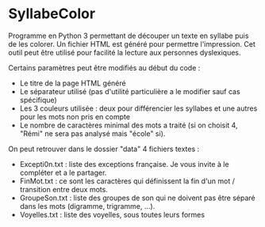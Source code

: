 # SyllabeColor
Programme en Python 3 permettant de découper un texte en syllabe puis de les colorer. Un fichier HTML est généré pour permettre l'impression. Cet outil peut être utilisé pour facilité la lecture aux personnes dyslexiques.

Certains paramètres peut être modifiés au début du code :
- Le titre de la page HTML généré
- Le séparateur utilisé (pas d'utilité particulière a le modifier sauf cas spécifique)
- Les 3 couleurs utilisée : deux pour différencier les syllabes et une autres pour les mots non pris en compte
- Le nombre de caractères minimal des mots a traité (si on choisit 4, "Rémi" ne sera pas analysé mais "école" si).


On peut retrouver dans le dossier "data" 4 fichiers textes :
- Excepti0n.txt : liste des exceptions française. Je vous invite à le compléter et a le partager.
- FinMot.txt : ce sont les caractères qui définissent la fin d'un mot / transition entre deux mots.
- GroupeSon.txt : liste des groupes de son qui ne doivent pas être séparé dans les mots (digramme, trigramme, ...).
- Voyelles.txt : liste des voyelles, sous toutes leurs formes
